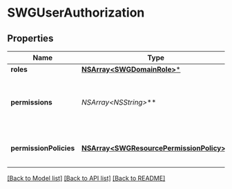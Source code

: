 # SWGUserAuthorization

## Properties
Name | Type | Description | Notes
------------ | ------------- | ------------- | -------------
**roles** | [**NSArray&lt;SWGDomainRole&gt;***](SWGDomainRole.md) |  | [optional] 
**permissions** | **NSArray&lt;NSString*&gt;*** | A collection of the permissions granted by all assigned roles | [optional] 
**permissionPolicies** | [**NSArray&lt;SWGResourcePermissionPolicy&gt;***](SWGResourcePermissionPolicy.md) | The policies configured for assigned permissions. | [optional] 

[[Back to Model list]](../README.md#documentation-for-models) [[Back to API list]](../README.md#documentation-for-api-endpoints) [[Back to README]](../README.md)


